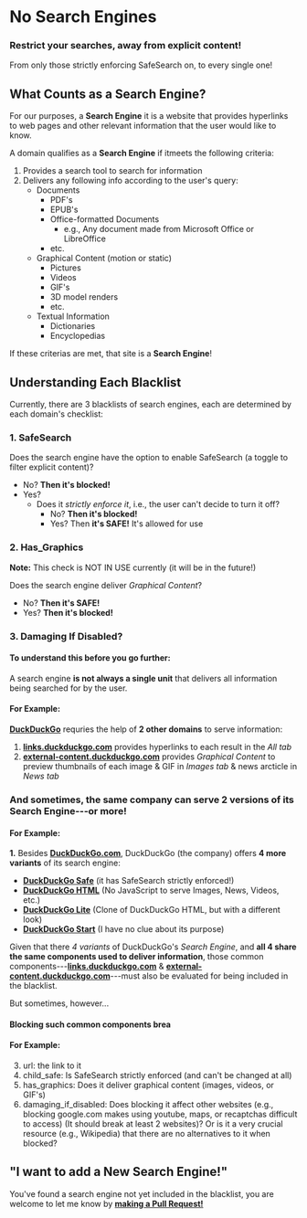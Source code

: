 # No Search Engines

### Restrict your searches, away from explicit content!

From only those strictly enforcing SafeSearch on, to every single one!

## What Counts as a Search Engine?

For our purposes, a <strong>Search Engine</strong> it is a website that provides hyperlinks to web pages and other relevant information that the user would like to know.

A domain qualifies as a <strong>Search Engine</strong> if itmeets the following criteria:

1. Provides a search tool to search for information
2. Delivers any following info according to the user's query:
   - Documents
     - PDF's
     - EPUB's
     - Office-formatted Documents
       - e.g., Any document made from Microsoft Office or LibreOffice
     - etc.
   - Graphical Content (motion or static)
     - Pictures
     - Videos
     - GIF's
     - 3D model renders
     - etc.
   - Textual Information
     - Dictionaries
     - Encyclopedias

If these criterias are met, that site is a <strong>Search Engine</strong>!

## Understanding Each Blacklist

Currently, there are 3 blacklists of search engines, each are determined by each domain's checklist:

### 1. SafeSearch

Does the search engine have the option to enable SafeSearch (a toggle to filter explicit content)?

- No? **Then it's blocked!**
- Yes?
  - Does it _strictly enforce it_, i.e., the user can't decide to turn it off?
    - No? **Then it's blocked!**
    - Yes? Then **it's SAFE!** It's allowed for use

### 2. Has_Graphics

<strong>Note:</strong> This check is NOT IN USE currently (it will be in the future!)

Does the search engine deliver _Graphical Content_?

- No? **Then it's SAFE!**
- Yes? **Then it's blocked!**

### 3. Damaging If Disabled?

#### To understand this before you go further:

A search engine **is not always a single unit** that delivers all information being searched for by the user.

#### For Example:

**[DuckDuckGo](https://duckduckgo.com)** requries the help of **2 other domains** to serve information:

1. **[links.duckduckgo.com](links.duckduckgo.com)** provides hyperlinks to each result in the _All tab_
2. **[external-content.duckduckgo.com](links.duckduckgo.com)** provides _Graphical Content_ to preview thumbnails of each image & GIF in _Images tab_ & news arcticle in _News tab_

### And sometimes, the same company **can serve 2 versions of its Search Engine---or more!**

#### For Example:

**1.** Besides **[DuckDuckGo.com](https://duckduckgo.com)**, DuckDuckGo (the company) offers **4 more variants** of its search engine:

- **[DuckDuckGo Safe](https://safe.duckduckgo.com)** (it has SafeSearch strictly enforced!)
- **[DuckDuckGo HTML](https://html.duckduckgo.com)** (No JavaScript to serve Images, News, Videos, etc.)
- **[DuckDuckGo Lite](https://lite.duckduckgo.com)** (Clone of DuckDuckGo HTML, but with a different look)
- **[DuckDuckGo Start](https://start.duckduckgo.com)** (I have no clue about its purpose)

Given that there _4 variants_ of DuckDuckGo's _Search Engine_, and **all 4 share the same components used to deliver information**, those common components---**[links.duckduckgo.com](links.duckduckgo.com)** & **[external-content.duckduckgo.com](links.duckduckgo.com)**---must also be evaluated for being included in the blacklist.

But sometimes, however...

#### Blocking such common components brea

#### For Example:

3. url: the link to it
4. child_safe: Is SafeSearch strictly enforced (and can't be changed at all)
5. has_graphics: Does it deliver graphical content (images, videos, or GIF's)
6. damaging_if_disabled: Does blocking it affect other websites (e.g., blocking google.com makes using youtube, maps, or recaptchas difficult to access) (It should break at least 2 websites)? Or is it a very crucial resource (e.g., Wikipedia) that there are no alternatives to it when blocked?

## "I want to add a New Search Engine!"

You've found a search engine not yet included in the blacklist, you are welcome to let me know by <strong>[making a Pull Request!](https://github.com/ryanbarillosofficial/hosts/pulls)</strong>
